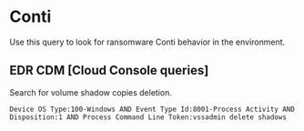 # Conti

Use this query to look for ransomware Conti behavior in the environment.

## EDR CDM [Cloud Console queries]

Search for volume shadow copies deletion.

```
Device OS Type:100-Windows AND Event Type Id:8001-Process Activity AND Disposition:1 AND Process Command Line Token:vssadmin delete shadows
```
